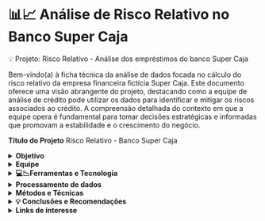 # 📊📈 Análise de Risco Relativo no Banco Super Caja 

💡 Projeto: Risco Relativo  - Análise dos empréstimos do banco Super Caja 

Bem-vindo(a) à ficha técnica da análise de dados focada no cálculo do risco relativo da empresa financeira fictícia Super Caja. Este documento oferece uma visão abrangente do projeto, destacando como a equipe de análise de crédito pode utilizar os dados para identificar e mitigar os riscos associados ao crédito. A compreensão detalhada do contexto em que a equipe opera é fundamental para tomar decisões estratégicas e informadas que promovam a estabilidade e o crescimento do negócio.



**Título do Projeto**
Risco Relativo - Banco Super Caja 


<details>
<summary><b>Objetivo</b></summary>
  
O objetivo desta análise é identificar o perfil de clientes com risco de inadimplência, desenvolver uma pontuação de crédito por meio da análise de dados e avaliar o risco relativo. Dessa forma, será possível classificar os clientes atuais e potenciais em diferentes categorias de risco com base em sua probabilidade de inadimplência. Esta classificação permitirá ao banco tomar decisões informadas sobre a concessão de crédito, reduzindo o risco de empréstimos não reembolsáveis. Além disso, a integração dessas métricas fortalecerá a capacidade do modelo de identificar riscos, contribuindo para a solidez financeira e a eficiência operacional do banco.

Este projeto reveste-se de uma importância crucial para o banco Super Caja pois a equipe de análise de crédito
</details>

<details>
<summary><b>Equipe</b></summary>

Trabalhei de forma independente neste projeto, assumindo todas as responsabilidades, desde o planejamento até a execução e análise dos resultados. Apesar de ser um projeto individual, busquei feedback de colegas e auxílio quando necessário, priorizando a entrega de qualidade. Mesmo atuando sozinha, reconheço a importância da aprendizagem colaborativa e valorizo as contribuições de outras colegas ao buscar insights e perspectivas externas e diferentes. A capacidade de gerenciar todas as etapas do projeto de forma independente me proporcionou um valioso aprendizado e desenvolvimento de habilidades em diversas áreas, desde análise de dados até comunicação eficaz, ao mesmo tempo em que pude perceber a importância da colaboração para enriquecer o resultado final.

</details>

<details>
<summary><b> 💻📉Ferramentas e Tecnologia</b></summary>

Durante o desenvolvimento deste projeto, foram utilizadasferramentas e tecnologias para coleta, análise e visualização de dados. Algumas das principais incluem:

**Planilhas Eletrônicas (Spreadsheets):**

- Utilizei planilhas eletrônicas para importar, limpar e tratar os dados iniciais, realizar cálculos de métricas e manipulações além de criar variáveis, aplicar fórmulas e criar tabelas dinâmicas para análises de criação de gráficos e dashboard interativo através do filtro de segmentação.

**Looker Studio:**

- O Looker Studio foi a principal ferramenta de visualização e análise de dados utilizada neste projeto. Através do Looker, criei dashboards interativos e personalizados que permitiram explorar os dados de forma dinâmica e extrair insights valiosos para apresentação dos resultados das análises realizadas.


</details>


<details>
<summary><b>Processamento de dados</b></summary>


<details>
<summary><b>Obtenção de dados</b></summary>
  
Os dados dos clientes foram obtidos, através do google planilhas, realizei uma cópia e depois importei todos os dados para uma planilha onde seria feita a análise visando não apagar ou danificar a base de dados origem
Importei os dados para uma nova planilha de forma automatizada através da fórmula IMPORTRANGE, trouxe as 3 planilhas sendo: clientes, transacoes, e resumo compras inseri cada uma em abas diferentes para realizar o tratamento na base de dados.

</details>

<details>
<summary><b> Limpeza dos dados</b></summary>

Antes da análise, os dados passaram por um processo de limpeza para lidar com inconsistências, erros e valores ausentes, isso incluiu:

- **Remoção de registros duplicados**:  Identifiquei 9 valores duplicados na tabela resumo_compra**s** na coluna id_cliente, através da formatação condicional,  retirei os valores duplicados com a fórmula ARRAY E UNIQUE
- **Tratamento de valores ausentes (nulos):**  Para tratar valores ausentes na tabela de clientes, identifiquei 24 compradores sem informação de salário. Optei por preencher esses campos com a mediana dos salários existentes, a fim de manter a consistência na base de dados e evitar distorções na distribuição dos dados. Essa abordagem foi escolhida para garantir que a falta de informação não prejudicasse a análise futura, especialmente ao criar gráficos, onde a presença de valores ausentes poderia distorcer a representação visual dos dados. Para realizar esse tratamento, utilizei fórmulas como "contar vazio", "mediana" e "SE", combinadas com a função "colar valores", aplicando a mediana nos campos vazios e garantindo a integridade dos dados de salário.

Ao identificar na tabela de transações a presença de 7 compradores sem IDs, utilizei a função "contar vazio" para verificá-los. Neste contexto, decidi excluir esses registros, uma vez que não contribuiriam para o propósito da análise em questão. A exclusão desses registros sem IDs foi uma medida adotada para garantir a integridade e a precisão dos dados utilizados na análise das transações.
- **Inconsistências:** Identifiquei na base de dados a presença de 10 usuários que possuíam cadastro, mas não tinham registros de compras, o que foi considerado um outlier para o propósito da análise em questão. Optei por remover esses usuários das tabelas de resumo de compras e clientes, como uma medida para eliminar essa inconsistência e manter a integridade dos dados utilizados na análise. Essa abordagem foi considerada válida para corrigir o problema, uma vez que preservou a qualidade dos dados sem comprometer a análise. No entanto, esses clientes foram mantidos em uma base separada e não tratada, caso fossem necessários para referência futura. Os IDs dos clientes excluídos foram: 5376, 8475, 5555, 3955, 10749, 6862, 11110, 4931, 9931 e 11181. Essa ação foi realizada apenas na tabela de análise em que estava trabalhando, sem afetar a fonte original de dados.

Na base de clientes, identifiquei a presença de 3 clientes com idades de 122, 123 e 129 anos, valores consideravelmente elevados. Embora essas idades possam parecer improváveis, optei por mantê-las na análise. A decisão de reter esses registros se deve ao fato de que, apesar das idades incomuns, todas as outras informações desses clientes estão disponíveis e eles possuem histórico de compras, o que os torna relevantes para a análise. Além disso, considerei a possibilidade de que essas idades incomuns pudessem ser resultado de erros de preenchimento ou entrada de dados. No entanto, a idade em si não é um fator crítico que impactaria negativamente na análise em questão. Portanto, decidi manter esses registros para preservar a integridade e completude dos dados, garantindo que todas as informações relevantes fossem consideradas durante a análise.

Para unir as tabelas, utilizei as funções QUERY e PROCV para consolidar todas as informações em uma única tabela. Através da função QUERY, selecionei os dados relevantes de todas as tabelas e os organizei conforme necessário. Em seguida, utilizei a função PROCV para buscar informações adicionais de outras tabelas com base em chaves de identificação comuns, garantindo a integridade e a precisão dos dados consolidados. Essa abordagem permitiu criar uma visão unificada e coesa de todos os dados, facilitando a análise e a obtenção de insights significativos.

- **Criei tabelas dinâmicas para resumir dados em variáveis categóricas -** criei tabelas dinâmicas para condensar informações em variáveis categóricas relevantes, abrangendo aspectos como por exemplo nível de escolaridade predominante, estado civil, renda média anual dos clientes, número médio de filhos, média salarial por nível de educação e valor gasto por categoria, entre outros aspectos significativos. Essa abordagem permite uma análise mais precisa e acessível dos dados, proporcionando insights essenciais para tomadas de decisão estratégicas.

</details>

<details>
<summary><b> Transformação dos dados</b></summary>

Após a limpeza inicial, os dados foram transformados para realizar a  análise de segmentação de clientes. Isso pode incluir:

- **Tabelas dinâmicas e gráficos:** Na aba "Tabela Resumo", incluí tabelas dinâmicas que sintetizam as respostas às perguntas feitas sobre o perfil dos clientes. Além disso, criei gráficos para visualizar de forma clara e acessível informações como o nível de escolaridade predominante, estado civil, renda média anual dos clientes, número médio de filhos e média salarial por nível de educação, entre outros. Essas tabelas e gráficos proporcionam uma compreensão abrangente do perfil demográfico dos clientes, facilitando a identificação de padrões e tendências importantes para a estratégia de negócios.
- **Quartil:** Calculei os quartis para segmentar os clientes em grupos com base nas métricas RFM (Recency, Frequency, Monetary).ara isso, criei uma tabela auxiliar com a coluna "Posição Quartil", numerada de 1 a 4, e utilizei a fórmula do quartil para calcular a posição RFM. Esse processo gerou um número limite no intervalo de valores, que pude utilizar como pontuação para definir as classificações posteriormente. Essa abordagem possibilitou uma segmentação mais precisa dos clientes, permitindo uma análise mais detalhada de seus comportamentos e necessidades.
- **Cálculo das métricas RFM (Recency, Frequency, Monetary):** No cálculo das métricas RFM (Recency, Frequency, Monetary) para cada cliente, levei em consideração suas transações  passadas e calculei individualmente cada valor conforme descrito abaixo:

**Recência (R):** Determinei a recência com base na data da última transação do cliente em relação ao último dia de compra registrado na base de dados. Como a base de dados se estendia até 31/12/2022 e alguns clientes haviam realizado compras até o último dia disponível, utilizei a data fictícia de 01/01/2023 na fórmula. Essa abordagem garantiu que os clientes não fossem penalizados com uma recência excessiva devido à falta de registros mais recentes além do último dia da base de dados.

**Frequência (F):** No cálculo da frequência, utilizei a contagem de transações por cliente, utilizando a fórmula "Contar Se", a fim de determinar quantas compras cada cliente realizou desde sua data de cadastro. Essa abordagem proporcionou uma medida da frequência de compras de cada cliente ao longo do tempo, permitindo uma avaliação clara de seu engajamento e atividade dentro do período de análise.

**Monetário (M):** utilizei o total de compras de cada cliente para determinar quanto ele já gastou na empresa. Essa abordagem proporcionou uma medida direta do valor monetário que cada cliente contribuiu para o negócio, permitindo uma análise detalhada do seu comportamento de compra e do seu impacto financeiro.

Além disso, criei uma métrica de média entre frequência e monetário, considerando que essas duas métricas estão correlacionadas. Essa média proporcionou uma perspectiva mais abrangente sobre o comportamento dos clientes, permitindo uma análise mais detalhada sobre como essas métricas se relacionam e como influenciam o desempenho geral do cliente.


</details>

</details>

<details>
<summary><b> Métodos e Técnicas </b></summary>

Nesta fase, vou descrever as técnicas e metodologias utilizadas na análise de segmentação de clientes, destacando os métodos estatísticos empregados para extrair insights significativos dos dados

- **Segmentação de Clientes**
Utilizei a técnica RFM (Recency, Frequency, Monetary) para segmentar a base de clientes em grupos distintos com base em seu comportamento de compra
Os clientes foram classificados em diferentes segmentos com base na Recência de suas compras, na Frequência com que fazem compras e no valor Monetário gasto em suas transações/compras
- **Análise de Coorte**

Realizei uma análise de coorte para entender o comportamento de compra dos clientes ao longo do tempo

Agrupei os clientes com base no momento em que realizaram seu cadastro e sua primeira compra e analisei como seu comportamento de compra evoluiu ao longo dos meses

Essa análise me proporcionou insights sobre padrões de retenção de clientes e potenciais mudanças nas preferências de compra ao longo do tempo. Pude identificar quantos clientes efetuaram sua primeira compra no mês de cadastro e observar quando retornaram para fazer novas compras ou deixaram de comprar

- **Validação e Interpretação dos Resultados**

Validei os resultados da segmentação de clientes e análise de coorte utilizando técnicas estatísticas apropriadas (média, mediana e moda), e testes através de formulas se, para confirmar se aquele resultado  é verdadeiro ou não  com base em alguns parâmetros criados 

Com base nos dados fornecidos interpretei os insights obtidos à luz dos objetivos do negócio, identificando oportunidades de melhoria e ação com base nos resultados da análise

- **Visualização de Dados**

Utilizei  visualizações de dados , como gráficos de barra, coluna, linha, histogramas e mapas de calor, pizza, entre outros, para comunicar os resultados da análise de forma clara e acessível

As visualizações foram realizadas para destacar padrões e tendências nos dados com objetivo de facilitar a compreensão e interpretação dos gráficos, as visualizações foram criadas no Goolgle sheets e Looker Studio.


</details>

<details>
<summary><b>  💡 Conclusões e Recomendações </b></summary>

Após a análise, destaquei alguns pontos relevantes que podem trazer um retorno significativo para a empresa:


**Tendência de compra:** observando a série histórica o número de transações de 22.121 online e física identifiquei um aumento no intervalo do 2 º semestre de 2021 até o 1º semestre de 2022. Isso pode indicar uma mudança no comportamento dos clientes ou uma sazonalidade.

**Preferência por compras na loja física**: Cerca de 60% dos clientes  preferem comprar na loja física, especialmente os adultos com idade entre 30 e 59 anos e idosos com mais de 60 anos, cuja maioria compõe o público-alvo, e esse público tem uma tendência a não gostar muito do online preferem a loja física.

Por ser um publico com idade relativamente alta o consumo por produtos como vinho e carne se destacam , são produtos importados mais difíceis de ser encontrados por isso os clientes optam por por apreciar e valorizar esses produtos.

**Perfil demográfico dos clientes:** A maioria dos clientes são adultos (68%) e idosos (31%), , muitos dos quais possuem ensino superior completo ou pós-graduação, refletindo em um salário médio anual considerável de 52.181U$.Após pesquisar sobre o assunto descobri que geralmente o publico que tem mais estudo são os que geralmente tem maiores salários.

**Baixa adesão a campanha de marketing:** A campanha teve uma adesão de apenas 15% dos clientes, somente esse percentual de clientes responderam, Sugiro mudar a estratégia, oferecendo incentivos como descontos ou brindes para aumentar a participação.

**Segmentação RFM (Recência), (Frequência) e (Monetário):**  identifiquei o comportamento desses clientes com base em seu histórico de compra e minhas sugestões e análise foi:

**Maiores clientes em quantidade:** Para nossos maiores clientes em termos de quantidade o leal se destacou com 38% dos clientes classificados, esses clientes tem um bom gasto em produtos e frequência 

💡Sugestão para esse cliente: 
oferecer produtos de maior valor pois tendem a responder bem, e ter um bom gasto em produtos

a nossa outra maior classificação é o potencial leal que são clientes  recentes, que gastaram um bom valor e já compraram mais de uma vez 

💡Sugestão para esse cliente: 
podemos oferecer programas de fidelidade e promoções para engajar eles

**Representatividade:** Somando as duas classificações temos mais de 50% dos clientes sendo leal e potencial legal isso explica um pouco sobre o comportamento de compras

**Cliente em risco de perda:** Precisamos direcionar nossos esforços para os clientes que estão "Hibernando", ou seja, que não realizaram compras há muito tempo, e os "Prestes a Dormir", cuja recência, frequência e valor monetário estão abaixo da média. É crucial engajá-los para evitar a perda desses clientes. Além disso, os clientes em "Risco de Perda", que já gastaram consideravelmente e compraram com frequência, mas não realizam compras há algum tempo, precisam ser reconquistados**.**

A análise de coorte revela que muitos clientes se cadastram e até fazem compras inicialmente, mas acabam deixando de comprar. Isso evidencia um problema na retenção desses clientes, e para recuperá-los, precisamos implementar campanhas personalizadas. Essas campanhas podem incluir descontos especiais, programas de renovação com vantagens exclusivas, como notificações sobre novos produtos ou brindes para clientes com maior volume de compras, incentivando-os a voltar a comprar conosco e não buscar alternativas na concorrê**ncia.**

**Monetário: Observando o aspecto** monetário  é evidente que nossos clientes em destaque, classificados como "Leal" representam 67% do total, enquanto os em "Risco de Perda" representam 14%. O risco de perda têm um ticket médio em torno de $144 , em comparação com o ticket médio total de $122, isso demonstra que tanto o cliente leal quanto o risco de perda  são valiosos e vale a pena investir em estratégias de retenção personalizadas para mantê-los engajados e satisfeitos com nossos produtos.

💡Sugestão para esses clientes em aspectos monetários:  

Para garantir a retenção desses clientes em específico, é crucial implementar campanhas personalizadas e oferecer descontos especiais, com foco nos produtos que mais apreciam. Além disso, proporcionar um atendimento exclusivo pode fortalecer ainda mais o relacionamento com eles, aumentando sua fidelidade à marca.

Essa análise ressalta a importância de investir em estratégias voltadas para os aspectos demográficos, comportamentais, interesses, preferências e padrões de compra de nossos clientes, visando garantir sua retenção e, consequentemente, o sucesso do negócio

</details>



</details>

<details>
<summary><b> Links de interesse  </b></summary>

**Banco de dados:**  https://docs.google.com/spreadsheets/d/1r9GAy-2B8o06p4JHbUGv8DrOZKAPpgPwap0rBCR6yk8/edit?gid=1287610346#gid=1287610346

**Dashboard:** https://lookerstudio.google.com/u/1/reporting/8dec447c-d156-4788-ace0-5add677e8640/page/wD3uD/edit

</details>

